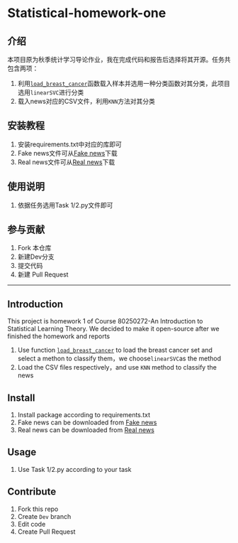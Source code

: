 # Statistical-homework-one

## 介绍

本项目原为秋季统计学习导论作业，我在完成代码和报告后选择将其开源。任务共包含两项：

1. 利用[`load_breast_cancer`](https://scikit-learn.org/stable/modules/generated/sklearn.datasets.load_breast_cancer.html#sklearn.datasets.load_breast_cancer)函数载入样本并选用一种分类函数对其分类，此项目选用`linearSVC`进行分类
2. 载入news对应的CSV文件，利用`KNN`方法对其分类

## 安装教程

1. 安装requirements.txt中对应的库即可
2. Fake news文件可从[Fake news](https://www.kaggle.com/mrisdal/fake-news/data)下载
3. Real news文件可从[Real news](https://www.kaggle.com/therohk/million-headlines)下载

## 使用说明

1.  依据任务选用Task 1/2.py文件即可

## 参与贡献

1. Fork 本仓库
2. 新建Dev分支
3. 提交代码
4. 新建 Pull Request
***
## Introduction

This project is homework 1 of Course 80250272-An Introduction to Statistical Learning Theory. We decided to make it open-source after we finished the homework and reports

1. Use function [`load_breast_cancer`](https://scikit-learn.org/stable/modules/generated/sklearn.datasets.load_breast_cancer.html#sklearn.datasets.load_breast_cancer) to load the breast cancer set and select a methon to classify them，we choose`linearSVC`as the method
2. Load the CSV files respectively，and use `KNN` method to classify the news

## Install

1. Install package according to requirements.txt
2. Fake news can be downloaded from [Fake news](https://www.kaggle.com/mrisdal/fake-news/data)
3. Real news can be downloaded from [Real news](https://www.kaggle.com/therohk/million-headlines)

## Usage

1.  Use Task 1/2.py according to your task

## Contribute

1.  Fork this repo
2.  Create `Dev` branch
3.  Edit code
4.  Create Pull Request